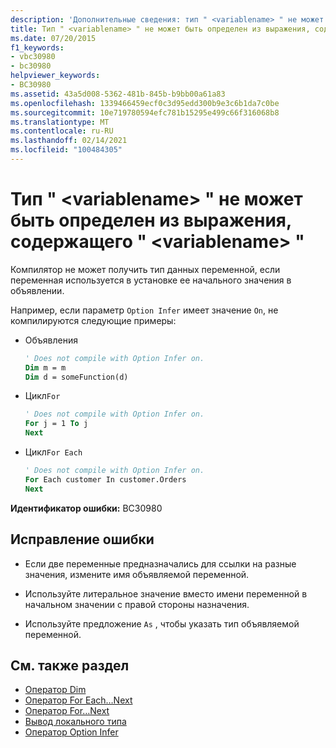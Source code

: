 ```yaml
---
description: 'Дополнительные сведения: тип " <variablename> " не может быть определен из выражения, содержащего "<variablename>'
title: Тип " <variablename> " не может быть определен из выражения, содержащего " <variablename> "
ms.date: 07/20/2015
f1_keywords:
- vbc30980
- bc30980
helpviewer_keywords:
- BC30980
ms.assetid: 43a5d008-5362-481b-845b-b9bb00a61a83
ms.openlocfilehash: 1339466459ecf0c3d95edd300b9e3c6b1da7c0be
ms.sourcegitcommit: 10e719780594efc781b15295e499c66f316068b8
ms.translationtype: MT
ms.contentlocale: ru-RU
ms.lasthandoff: 02/14/2021
ms.locfileid: "100484305"
---
```

# <a name="type-of-variablename-cannot-be-inferred-from-an-expression-containing-variablename"></a>Тип " \<variablename> " не может быть определен из выражения, содержащего " \<variablename> "

Компилятор не может получить тип данных переменной, если переменная используется в установке ее начального значения в объявлении.  
  
 Например, если параметр `Option Infer` имеет значение `On`, не компилируются следующие примеры:  
  
- Объявления  
  
    ```vb  
    ' Does not compile with Option Infer on.  
    Dim m = m  
    Dim d = someFunction(d)  
    ```  
  
- Цикл`For`  
  
    ```vb  
    ' Does not compile with Option Infer on.  
    For j = 1 To j  
    Next  
    ```  
  
- Цикл`For Each`  
  
    ```vb  
    ' Does not compile with Option Infer on.  
    For Each customer In customer.Orders  
    Next  
    ```  
  
 **Идентификатор ошибки:** BC30980  
  
## <a name="to-correct-this-error"></a>Исправление ошибки  
  
- Если две переменные предназначались для ссылки на разные значения, измените имя объявляемой переменной.  
  
- Используйте литеральное значение вместо имени переменной в начальном значении с правой стороны назначения.  
  
- Используйте предложение `As` , чтобы указать тип объявляемой переменной.  
  
## <a name="see-also"></a>См. также раздел

- [Оператор Dim](../language-reference/statements/dim-statement.md)
- [Оператор For Each…Next](../language-reference/statements/for-each-next-statement.md)
- [Оператор For…Next](../language-reference/statements/for-next-statement.md)
- [Вывод локального типа](../programming-guide/language-features/variables/local-type-inference.md)
- [Оператор Option Infer](../language-reference/statements/option-infer-statement.md)
